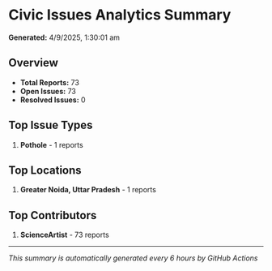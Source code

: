 #  Civic Issues Analytics Summary

**Generated:** 4/9/2025, 1:30:01 am

##  Overview
- **Total Reports:** 73
- **Open Issues:** 73
- **Resolved Issues:** 0

##  Top Issue Types
1. **Pothole** - 1 reports

##  Top Locations
1. **Greater Noida, Uttar Pradesh** - 1 reports

##  Top Contributors
1. **ScienceArtist** - 73 reports

---
*This summary is automatically generated every 6 hours by GitHub Actions*
